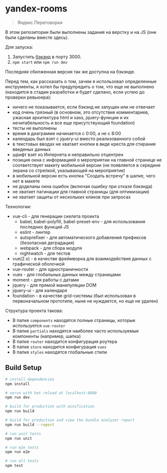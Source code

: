 # yandex-rooms

> Яндекс.Переговорки

В этом репозитории были выполнены задания на верстку и на JS (они были сделаны вместе здесь).

Для запуска:

1. Запустить [бэкэнд](https://github.com/larcohex/yandex-rooms-backend) в порту 3000.
2. `npm start` или `npm run dev`

Последняя сбилженная версия так же доступна на бэкэнде.

Перед тем, как рассказать о том, зачем я использовал определенные инструменты, я хотел бы предупредить о том, что еще не выполнено (находится в стадии разработки и будет сделано, если успею до проверки ревьюера):

* ничего не показывается, если бэкэнд не запущен или не отвечает
* код очень грязный (в основном, это отсутствие комментариев, ужасная архитектура html и sass, jquery-функции и их нечитабельность и все еще присутствующий foundation)
* тесты не выполнены
* время в диаграмме начинается с 0:00, а не с 8:00
* календарь был взят с jquery-ui вместо реализованного собой
* в текстовых вводах не хватает кнопки в виде креста для стирания введеных данных
* шрифт взят из Интернета и неправильно отцентрен
* позиция окна с информацией о мероприятии на главной странице не соответствует макету мобильной версии (не появляется в середине экрана со стрелкой, указывающей на мероприятие)
* в мобильной версии есть кнопка "Создать встречу" в шапке, чего нет в макете
* не доделаны окна ошибок (включая ошибку при отказе бэкэнда)
* не хватает пагинации для главной страницы (для оптимизации)
* не хватает защиты от нескольких кликов при запросах

Технологии:

* vue-cli - для генерации скелета проекта
  * babel, babel-polyfill, babel-preset-env - для использования последних функций JS
  * eslint - линтер
  * autoprefixer - для автоматического добавления префиксов (безопасная деградация)
  * webpack - для сбора модуля
  * nightwatch - для тестов
* vue(2.x) - в качестве фреймворка для взаимодействия данных с графической оболочкой
* vue-router - для одностраничности
* vuex - для глобальных данных между страницами
* moment - для работы с датами
* jquery - для прямой манипуляции DOM
* jquery-ui - для календаря
* foundation - в качестве grid-системы (был использован в первоначальном прототипе, ныне не нуждается, но еще не удален)

Структура проекта такова:
* В папке `components` находятся полные страницы, которые используется `vue-router`
* В папке `partials` находятся наиболее часто используемые компоненты (например, шапка)
* В папке `router` находится конфигурация роутера
* В папке `store` находится конфигурация `vuex`
* В папке `styles` находятся глобальные стили

## Build Setup

``` bash
# install dependencies
npm install

# serve with hot reload at localhost:8080
npm run dev

# build for production with minification
npm run build

# build for production and view the bundle analyzer report
npm run build --report

# run unit tests
npm run unit

# run e2e tests
npm run e2e

# run all tests
npm test
```

